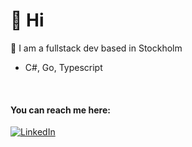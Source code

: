 
# 👋 Hi
🔭 I am a fullstack dev based in Stockholm
- C#, Go, Typescript

<br>

#### You can reach me here:
<a href="https://www.linkedin.com/in/gustavo-l-m-de-oliveira-037243108/">![LinkedIn](https://img.shields.io/badge/LinkedIn-0077B5?style=for-the-badge&logo=linkedin&logoColor=white)</a>

